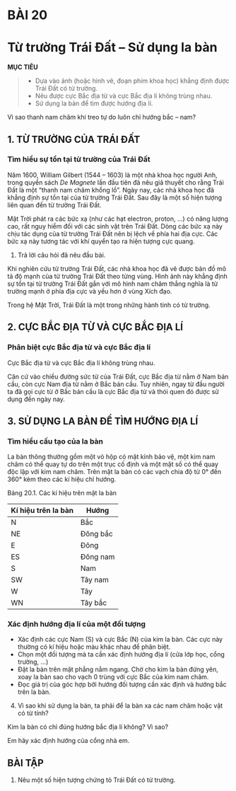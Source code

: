 # BÀI 20

# Từ trường Trái Đất – Sử dụng la bàn

**MỤC TIÊU**
> - Dựa vào ảnh (hoặc hình vẽ, đoạn phim khoa học) khẳng định được Trái Đất có từ trường.
> - Nêu được cực Bắc địa từ và cực Bắc địa lí không trùng nhau.
> - Sử dụng la bàn để tìm được hướng địa lí.

Vì sao thanh nam châm khi treo tự do luôn chỉ hướng bắc – nam?

## 1. TỪ TRƯỜNG CỦA TRÁI ĐẤT

### Tìm hiểu sự tồn tại từ trường của Trái Đất

Năm 1600, William Gilbert (1544 – 1603) là một nhà khoa học người Anh, trong quyển sách *De Magnete* lần đầu tiên đã nêu giả thuyết cho rằng Trái Đất là một “thanh nam châm khổng lồ”.
Ngày nay, các nhà khoa học đã khẳng định sự tồn tại của từ trường Trái Đất. Sau đây là một số hiện tượng liên quan đến từ trường Trái Đất.

Mặt Trời phát ra các bức xạ (như các hạt electron, proton, ...) có năng lượng cao, rất nguy hiểm đối với các sinh vật trên Trái Đất. Dòng các bức xạ này chịu tác dụng của từ trường Trái Đất nên bị lệch về phía hai địa cực. Các bức xạ này tương tác với khí quyển tạo ra hiện tượng cực quang.

1. Trả lời câu hỏi đã nêu đầu bài.

Khi nghiên cứu từ trường Trái Đất, các nhà khoa học đã vẽ được bản đồ mô tả độ mạnh của từ trường Trái Đất theo từng vùng. Hình ảnh này khẳng định sự tồn tại từ trường Trái Đất gắn với mô hình nam châm thẳng nghĩa là từ trường mạnh ở phía địa cực và yếu hơn ở vùng Xích đạo.

Trong hệ Mặt Trời, Trái Đất là một trong những hành tinh có từ trường.

## 2. CỰC BẮC ĐỊA TỪ VÀ CỰC BẮC ĐỊA LÍ

### Phân biệt cực Bắc địa từ và cực Bắc địa lí

Cực Bắc địa từ và cực Bắc địa lí không trùng nhau.

Căn cứ vào chiều đường sức từ của Trái Đất, cực Bắc địa từ nằm ở Nam bán cầu, còn cực Nam địa từ nằm ở Bắc bán cầu. Tuy nhiên, ngay từ đầu người ta đã gọi cực từ ở Bắc bán cầu là cực Bắc địa từ và thói quen đó được sử dụng đến ngày nay.

## 3. SỬ DỤNG LA BÀN ĐỂ TÌM HƯỚNG ĐỊA LÍ

### Tìm hiểu cấu tạo của la bàn

La bàn thông thường gồm một vỏ hộp có mặt kính bảo vệ, một kim nam châm có thể quay tự do trên một trục cố định và một mặt số có thể quay độc lập với kim nam châm. Trên mặt la bàn có các vạch chia độ từ 0° đến 360° kèm theo các kí hiệu chỉ hướng.

Bảng 20.1. Các kí hiệu trên mặt la bàn

| Kí hiệu trên la bàn | Hướng |
|---------------------|-------|
| N                   | Bắc   |
| NE                  | Đông bắc |
| E                   | Đông  |
| ES                  | Đông nam |
| S                   | Nam   |
| SW                  | Tây nam |
| W                   | Tây   |
| WN                  | Tây bắc |

### Xác định hướng địa lí của một đối tượng

- Xác định các cực Nam (S) và cực Bắc (N) của kim la bàn. Các cực này thường có kí hiệu hoặc màu khác nhau để phân biệt.
- Chọn một đối tượng mà ta cần xác định hướng địa lí (cửa lớp học, cổng trường, ...)
- Đặt la bàn trên mặt phẳng nằm ngang. Chờ cho kim la bàn đứng yên, xoay la bàn sao cho vạch 0 trùng với cực Bắc của kim nam châm.
- Đọc giá trị của góc hợp bởi hướng đối tượng cần xác định và hướng bắc trên la bàn.

4. Vì sao khi sử dụng la bàn, ta phải để la bàn xa các nam châm hoặc vật có từ tính?

Kim la bàn có chỉ đúng hướng bắc địa lí không? Vì sao?

Em hãy xác định hướng của cổng nhà em.

## BÀI TẬP

1. Nêu một số hiện tượng chứng tỏ Trái Đất có từ trường.
